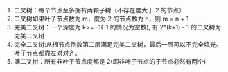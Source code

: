 1. 二叉树：每个节点至多拥有两颗子树（不存在度大于 2 的节点）
2. 二叉树如果叶子节点数为 m，度为 2 的节点数为 n，则 m = n + 1
3. 完美二叉树：一个深度为 k>= -1(-1 的情况为空数), 有 2^(k+1) - 1 的二叉树为完美二叉树
4. 完全二叉树:从根节点倒数第二层满足完美二叉树，最后一层可以不完全填充。叶子节点都靠左对对齐。
5. 满二叉树：所有非叶子节点度都是 2(即非叶子节点的子节点必然有两个)
